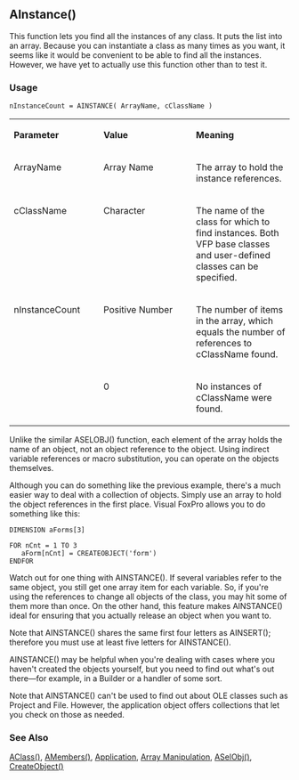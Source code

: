 ## AInstance()

This function lets you find all the instances of any class. It puts the list into an array. Because you can instantiate a class as many times as you want, it seems like it would be convenient to be able to find all the instances. However, we have yet to actually use this function other than to test it.

### Usage

```foxpro
nInstanceCount = AINSTANCE( ArrayName, cClassName )
```
<table>
<tr>
  <td width="32%" valign="top">
  <p><b>Parameter</b></p>
  </td>
  <td width=23% valign=top>
  <p><b>Value</b></p>
  </td>
  <td width=45% valign=top>
  <p><b>Meaning</b></p>
  </td>
 </tr>
<tr>
  <td width="32%" valign="top">
  <p>ArrayName</p>
  </td>
  <td width=23% valign=top>
  <p>Array Name</p>
  </td>
  <td width=45% valign=top>
  <p>The array to hold the instance references.</p>
  </td>
 </tr>
<tr>
  <td width="32%" valign="top">
  <p>cClassName</p>
  </td>
  <td width=23% valign=top>
  <p>Character</p>
  </td>
  <td width=45% valign=top>
  <p>The name of the class for which to find instances. Both VFP base classes and user-defined classes can be specified. </p>
  </td>
 </tr>
<tr>
  <td width=32% rowspan=2 valign=top>
  <p>nInstanceCount</p>
  </td>
  <td width=23% valign=top>
  <p>Positive Number</p>
  </td>
  <td width=45% valign=top>
  <p>The number of items in the array, which equals the number of references to cClassName found.</p>
  </td>
 </tr>
<tr>
  <td width=33% valign=top>
  <p>0</p>
  </td>
  <td width=67% valign=top>
  <p>No instances of cClassName were found.</p>
  </td>
 </tr>
</table>

Unlike the similar ASELOBJ() function, each element of the array holds the name of an object, not an object reference to the object. Using indirect variable references or macro substitution, you can operate on the objects themselves.

Although you can do something like the previous example, there's a much easier way to deal with a collection of objects. Simply use an array to hold the object references in the first place. Visual FoxPro allows you to do something like this:

```foxpro
DIMENSION aForms[3]
 
FOR nCnt = 1 TO 3
   aForm[nCnt] = CREATEOBJECT('form')
ENDFOR
```
Watch out for one thing with AINSTANCE(). If several variables refer to the same object, you still get one array item for each variable. So, if you're using the references to change all objects of the class, you may hit some of them more than once. On the other hand, this feature makes AINSTANCE() ideal for ensuring that you actually release an object when you want to.

Note that AINSTANCE() shares the same first four letters as AINSERT(); therefore you must use at least five letters for AINSTANCE().

AINSTANCE() may be helpful when you're dealing with cases where you haven't created the objects yourself, but you need to find out what's out there&mdash;for example, in a Builder or a handler of some sort.

Note that AINSTANCE() can't be used to find out about OLE classes such as Project and File. However, the application object offers collections that let you check on those as needed.

### See Also

[AClass()](s4g283.md), [AMembers()](s4g286.md), [Application](s4g683.md), [Array Manipulation](s4g282.md), [ASelObj()](s4g289.md), [CreateObject()](s4g347.md)